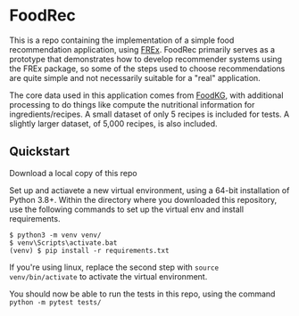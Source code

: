 # FoodRec

This is a repo containing the implementation of a simple food recommendation application, using [FREx](https://github.com/solashirai/FREx). FoodRec primarily serves as a prototype that demonstrates how to develop recommender systems using the FREx package, so some of the steps used to choose recommendations are quite simple and not necessarily suitable for a "real" application.

The core data used in this application comes from [FoodKG](https://foodkg.github.io/), with additional processing to do things like compute the nutritional information for ingredients/recipes. A small dataset of only 5 recipes is included for tests. A slightly larger dataset, of 5,000 recipes, is also included.

## Quickstart

Download a local copy of this repo

Set up and actiavete a new virtual environment, using a 64-bit installation of Python 3.8+.
Within the directory where you downloaded this repository, use the following commands to set up the virtual env and install requirements.
```
$ python3 -m venv venv/
$ venv\Scripts\activate.bat
(venv) $ pip install -r requirements.txt
```
If you're using linux, replace the second step with `source venv/bin/activate` to activate the virtual environment.

You should now be able to run the tests in this repo, using the command `python -m pytest tests/`
